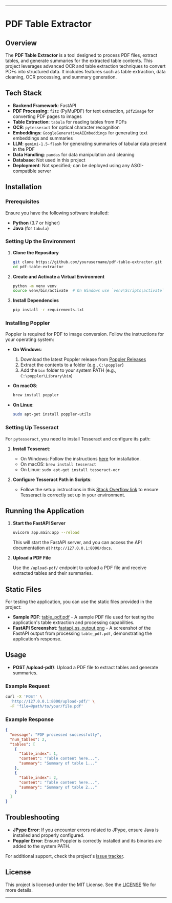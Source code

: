 
---

# PDF Table Extractor

## Overview

The **PDF Table Extractor** is a tool designed to process PDF files, extract tables, and generate summaries for the extracted table contents. This project leverages advanced OCR and table extraction techniques to convert PDFs into structured data. It includes features such as table extraction, data cleaning, OCR processing, and summary generation.

## Tech Stack

- **Backend Framework**: FastAPI
- **PDF Processing**: `fitz` (PyMuPDF) for text extraction, `pdf2image` for converting PDF pages to images
- **Table Extraction**: `tabula` for reading tables from PDFs
- **OCR**: `pytesseract` for optical character recognition
- **Embeddings**: `GoogleGenerativeAIEmbeddings` for generating text embeddings and summaries
- **LLM**: `gemini-1.5-flash` for generating summaries of tabular data present in the PDF
- **Data Handling**: `pandas` for data manipulation and cleaning
- **Database**: Not used in this project
- **Deployment**: Not specified; can be deployed using any ASGI-compatible server

## Installation

### Prerequisites

Ensure you have the following software installed:

- **Python** (3.7 or higher)
- **Java** (for `tabula`)

### Setting Up the Environment

1. **Clone the Repository**

   ```bash
   git clone https://github.com/yourusername/pdf-table-extractor.git
   cd pdf-table-extractor
   ```

2. **Create and Activate a Virtual Environment**

   ```bash
   python -m venv venv
   source venv/bin/activate  # On Windows use `venv\Scripts\activate`
   ```

3. **Install Dependencies**

   ```bash
   pip install -r requirements.txt
   ```

### Installing Poppler

Poppler is required for PDF to image conversion. Follow the instructions for your operating system:

- **On Windows**:
  1. Download the latest Poppler release from [Poppler Releases](https://github.com/oschwartz10612/poppler-windows/releases/)
  2. Extract the contents to a folder (e.g., `C:\poppler`)
  3. Add the `bin` folder to your system PATH (e.g., `C:\poppler\Library\bin`)

- **On macOS**:
  ```bash
  brew install poppler
  ```

- **On Linux**:
  ```bash
  sudo apt-get install poppler-utils
  ```

### Setting Up Tesseract

For `pytesseract`, you need to install Tesseract and configure its path:

1. **Install Tesseract**:
   - On Windows: Follow the instructions [here](https://github.com/tesseract-ocr/tesseract) for installation.
   - On macOS: `brew install tesseract`
   - On Linux: `sudo apt-get install tesseract-ocr`

2. **Configure Tesseract Path in Scripts**:
   - Follow the setup instructions in this [Stack Overflow link](https://stackoverflow.com/questions/50951955/pytesseract-tesseractnotfound-error-tesseract-is-not-installed-or-its-not-i) to ensure Tesseract is correctly set up in your environment.

## Running the Application

1. **Start the FastAPI Server**

   ```bash
   uvicorn app.main:app --reload
   ```

   This will start the FastAPI server, and you can access the API documentation at `http://127.0.0.1:8000/docs`.

2. **Upload a PDF File**

   Use the `/upload-pdf/` endpoint to upload a PDF file and receive extracted tables and their summaries.

## Static Files

For testing the application, you can use the static files provided in the project:

- **Sample PDF**: [table_pdf.pdf](app/static/table_pdf.pdf) - A sample PDF file used for testing the application's table extraction and processing capabilities.
- **FastAPI Screenshot**: [fastapi_ss_output.png](app/static/fastapi_ss_output.png) - A screenshot of the FastAPI output from processing `table_pdf.pdf`, demonstrating the application’s response.

## Usage

- **POST /upload-pdf/**: Upload a PDF file to extract tables and generate summaries.

### Example Request

```bash
curl -X 'POST' \
  'http://127.0.0.1:8000/upload-pdf/' \
  -F 'file=@path/to/your/file.pdf'
```

### Example Response

```json
{
  "message": "PDF processed successfully",
  "num_tables": 2,
  "tables": [
    {
      "table_index": 1,
      "content": "Table content here...",
      "summary": "Summary of table 1..."
    },
    {
      "table_index": 2,
      "content": "Table content here...",
      "summary": "Summary of table 2..."
    }
  ]
}
```

## Troubleshooting

- **JPype Error**: If you encounter errors related to JPype, ensure Java is installed and properly configured.
- **Poppler Error**: Ensure Poppler is correctly installed and its binaries are added to the system PATH.

For additional support, check the project's [issue tracker](https://github.com/yourusername/pdf-table-extractor/issues).

## License

This project is licensed under the MIT License. See the [LICENSE](LICENSE) file for more details.

---
